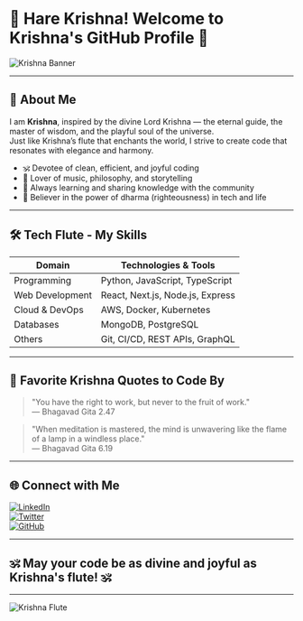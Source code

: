  



# 🙏 Hare Krishna! Welcome to Krishna's GitHub Profile 🙏

![Krishna Banner](https://upload.wikimedia.org/wikipedia/commons/8/8e/Lord_Krishna_in_Vrindavan.jpg)

---

## 🌸 About Me

I am **Krishna**, inspired by the divine Lord Krishna — the eternal guide, the master of wisdom, and the playful soul of the universe.  
Just like Krishna’s flute that enchants the world, I strive to create code that resonates with elegance and harmony.

- 🕉️ Devotee of clean, efficient, and joyful coding  
- 🎵 Lover of music, philosophy, and storytelling  
- 🌱 Always learning and sharing knowledge with the community  
- 🐚 Believer in the power of dharma (righteousness) in tech and life

---

## 🛠️ Tech Flute - My Skills

| Domain           | Technologies & Tools                      |
|------------------|-----------------------------------------|
| Programming      | Python, JavaScript, TypeScript          |
| Web Development  | React, Next.js, Node.js, Express        |
| Cloud & DevOps   | AWS, Docker, Kubernetes                  |
| Databases        | MongoDB, PostgreSQL                      |
| Others           | Git, CI/CD, REST APIs, GraphQL          |

---

## 📜 Favorite Krishna Quotes to Code By

> "You have the right to work, but never to the fruit of work."  
> — Bhagavad Gita 2.47

> "When meditation is mastered, the mind is unwavering like the flame of a lamp in a windless place."  
> — Bhagavad Gita 6.19

---

## 🌐 Connect with Me

[![LinkedIn](https://img.shields.io/badge/LinkedIn-Krishna-blue?logo=linkedin&style=for-the-badge)](https://linkedin.com/in/krishna)  
[![Twitter](https://img.shields.io/badge/Twitter-@Krishna-blue?logo=twitter&style=for-the-badge)](https://twitter.com/krishna)  
[![GitHub](https://img.shields.io/badge/GitHub-Krishna-black?logo=github&style=for-the-badge)](https://github.com/krishna)

---

## 🕉️ May your code be as divine and joyful as Krishna's flute! 🕉️

---

![Krishna Flute](https://upload.wikimedia.org/wikipedia/commons/thumb/7/7a/Flute_icon.svg/1200px-Flute_icon.svg.png)

 

 

